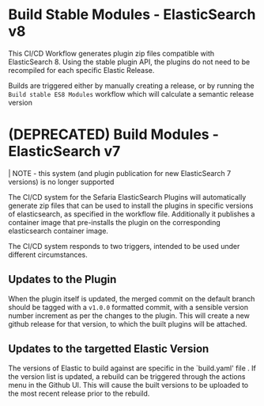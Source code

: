 # Build Stable Modules - ElasticSearch v8

This CI/CD Workflow generates plugin zip files compatible with ElasticSearch 8.  Using the stable plugin API, the plugins do not need to be recompiled for each specific Elastic Release.

Builds are triggered either by manually creating a release, or by running the `Build stable ES8 Modules` workflow which will calculate a semantic release version

# (DEPRECATED) Build Modules - ElasticSearch v7

| NOTE - this system (and plugin publication for new ElasticSearch 7 versions) is no longer supported

The CI/CD system for the Sefaria ElasticSearch Plugins will automatically generate zip files that can be used to install the plugins in specific versions of elasticsearch, as specified in the workflow file.  Additionally it publishes a container image that pre-installs the plugin on the corresponding elasticsearch container image.

The CI/CD system responds to two triggers, intended to be used under different circumstances.

## Updates to the Plugin

When the plugin itself is updated, the merged commit on the default branch should be tagged with a `v1.0.0` formatted commit, with a sensible version number increment as per the changes to the plugin.  This will create a new github release for that version, to which the built plugins will be attached.

## Updates to the targetted Elastic Version

The versions of Elastic to build against are specific in the `build.yaml' file .  If the version list is updated, a rebuild can be triggered through the actions menu in the Github UI.  This will cause the built versions to be uploaded to the most recent release prior to the rebuild.
